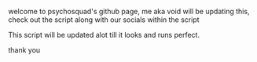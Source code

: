 welcome to psychosquad's github page, me aka void will be updating this, check out the script along with our socials within the script

This script will be updated alot till it looks and runs perfect.

thank you
